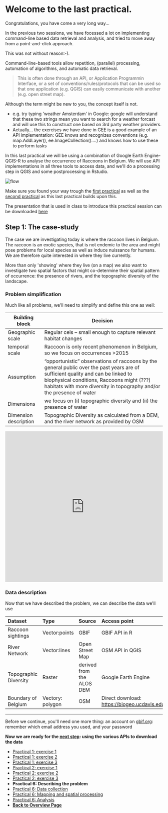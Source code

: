 # Welcome to the last practical. 


Congratulations, you have come a very long way...

In the previous two sessions, we have focessed a lot on implementing command-line based data retrieval and analysis, and tried to move away from a point-and-click approach. 

This was not without reason:-). 

Command-line-based tools allow repetition, (parallel) processing, automation of algorithms, and automatic data retrieval. 

>This is often done through an API, or Application Programmin Interface, or a set of conventions/rules/protocols that can be used so that one application (e.g. QGIS) can easily communicate with another (e.g. open street map). 

Although the term might be new to you, the concept itself is not. 

- e.g. try typing 'weather Amsterdam' in Google: google will understand that these two strings mean you want to search for a weather forcast and will use this to construct one based on 3rd party weather providers. 
- Actually... the exercises we have done in GEE is a good example of an API implementation: GEE knows and recognizes conventions (e.g. map.AddLayer(), ee.ImageCollection()....) and knows how to use these to perform tasks

In this last practical we will be using a combination of Google Earth Engine-QGIS-R to analyse the occurrence of Raccoons in Belgium. We will use API implementations in all three tools to access data, and we'll do a processing step in QGIS and some postprocessing in Rstudio. 

![flow](https://user-images.githubusercontent.com/89069805/132313886-1b4c590e-f97f-44c2-9f8f-66536e85dd33.png)


Make sure you found your way trough the [first practical](https://liesjacobs.github.io/World-Food-and-Ecosystems/practical1/intro.html) as well as the [second practical](https://liesjacobs.github.io/World-Food-and-Ecosystems/practical2/intro.html) as this last practical builds upon this. 

The presentation that is used in class to introduce this practical session can be downloaded [here](https://github.com/liesjacobs/World-Food-and-Ecosystems/raw/gh-pages/practical3/WFE_pract3_light.pdf)


## Step 1: The case-study

The case we are investigating today is where the raccoon lives in Belgium. The raccoon is an exotic species, that is not endemic to the area and might pose problems for local species as well as induce nuissance for humans. We are therefore quite interested in where they live currently. 

More than only 'showing' where they live (on a map) we also want to investigate two spatial factors that might co-determine their spatial pattern of occurrence: the presence of rivers, and the topographic diversity of the landscape. 

### Problem simplification

Much like all problems, we'll need to simplify and define this one as well: 


| Building block  |  Decision |
|---|---|
| Geographic scale |  Regular cels – small enough to capture relevant habitat changes|
| temporal scale |  Raccoon is only recent phenomenon in Belgium, so we focus on occurrences >2015|
| Assumption | “opportunistic” observations of raccoons by the general public over the past years are of sufficient quality and can be linked to biophysical conditions, Raccoons might (???) habitats with more diversity in topography and/or the presence of water|
| Dimensions | we focus on (i) topographic diversity and (ii) the presence of water |
| Dimension description | Topographic Diversity as calculated from a DEM, and the river network as provided by OSM |

<iframe width="640px" height= "480px" src= "https://forms.office.com/Pages/ResponsePage.aspx?id=zcrxoIxhA0S5RXb7PWh05Vl3_L7XnVBBlpWSqA8whj9UMlVPM1hPWkFPMDhRVElTRlQ2S0o1VFNMRC4u&embed=true" frameborder= "0" marginwidth= "0" marginheight= "0" style= "border: none; max-width:100%; max-height:100vh" allowfullscreen webkitallowfullscreen mozallowfullscreen msallowfullscreen> </iframe>

### Data description

Now that we have described the problem, we can describe the data we'll use

| Dataset      | Type | Source     |Access point     |
| :---        |    :---    |          :---  |         :---  |
| Raccoon sightings      | Vector:points       | GBIF  |GBIF API in R   |
| River Network   | Vector:lines        | Open Street Map     |OSM API in QGIS    |
| Topographic Diversity  | Raster        | derived from the ALOS DEM      |Google Earth Engine    |
| Boundary of Belgium  | Vectory: polygon        | OSM     |Direct download: https://biogeo.ucdavis.edu/data/diva/adm/BEL_adm.zip |

***

Before we continue, you'll need one more thing: an account on [gbif.org](https://www.gbif.org/): remember which email address you used, and your password




**Now we are ready for the [next step](https://liesjacobs.github.io/World-Food-and-Ecosystems/practical3/API.html): using the various APIs to download the data**

<nav>
  <ul>
    <li><a href="https://liesjacobs.github.io/World-Food-and-Ecosystems/practical1/intro.html">Practical 1: exercise 1</a></li>
    <li><a href="https://liesjacobs.github.io/World-Food-and-Ecosystems/practical1/exploring.html">Practical 1: exercise 2</a></li>
    <li><a href="https://liesjacobs.github.io/World-Food-and-Ecosystems/practical1/understandinggradients.html">Practical 1: exercise 3</a></li>
    <li><a href="https://liesjacobs.github.io/World-Food-and-Ecosystems/practical2/intro.html">Practical 2: exercise 1</a></li>
    <li><a href="https://liesjacobs.github.io/World-Food-and-Ecosystems/practical2/QGIS.html">Practical 2: exercise 2</a></li>
    <li><a href="https://liesjacobs.github.io/World-Food-and-Ecosystems/practical2/Rstudio.html">Practical 2: exercise 3</a></li>
    <li><strong>Practical 6: Describing the problem</strong></li>
    <li><a href="https://liesjacobs.github.io/World-Food-and-Ecosystems/practical3/API.html">Practical 6: Data collection</a></li>
    <li><a href="https://liesjacobs.github.io/World-Food-and-Ecosystems/practical3/Mapping.html">Practical 6: Mapping and spatial processing</a></li>
    <li><a href="https://liesjacobs.github.io/World-Food-and-Ecosystems/practical1/Analysis.html">Practical 6: Analysis</a></li>
    <li><a href="https://liesjacobs.github.io/World-Food-and-Ecosystems/"><b>Back to Overview Page</b></a></li>
  </ul>
</nav>

